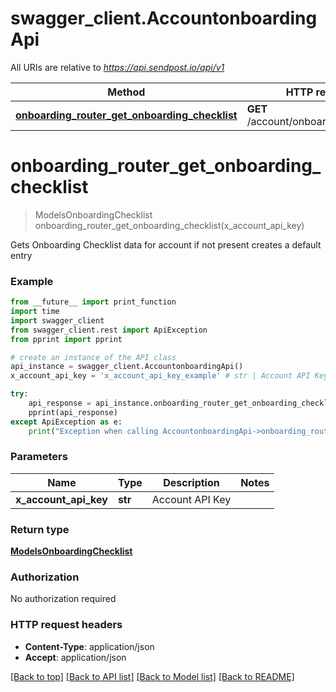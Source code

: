 # swagger_client.AccountonboardingApi

All URIs are relative to *https://api.sendpost.io/api/v1*

Method | HTTP request | Description
------------- | ------------- | -------------
[**onboarding_router_get_onboarding_checklist**](AccountonboardingApi.md#onboarding_router_get_onboarding_checklist) | **GET** /account/onboarding/checklist | 


# **onboarding_router_get_onboarding_checklist**
> ModelsOnboardingChecklist onboarding_router_get_onboarding_checklist(x_account_api_key)



Gets Onboarding Checklist data for account if not present creates a default entry

### Example
```python
from __future__ import print_function
import time
import swagger_client
from swagger_client.rest import ApiException
from pprint import pprint

# create an instance of the API class
api_instance = swagger_client.AccountonboardingApi()
x_account_api_key = 'x_account_api_key_example' # str | Account API Key

try:
    api_response = api_instance.onboarding_router_get_onboarding_checklist(x_account_api_key)
    pprint(api_response)
except ApiException as e:
    print("Exception when calling AccountonboardingApi->onboarding_router_get_onboarding_checklist: %s\n" % e)
```

### Parameters

Name | Type | Description  | Notes
------------- | ------------- | ------------- | -------------
 **x_account_api_key** | **str**| Account API Key | 

### Return type

[**ModelsOnboardingChecklist**](ModelsOnboardingChecklist.md)

### Authorization

No authorization required

### HTTP request headers

 - **Content-Type**: application/json
 - **Accept**: application/json

[[Back to top]](#) [[Back to API list]](../README.md#documentation-for-api-endpoints) [[Back to Model list]](../README.md#documentation-for-models) [[Back to README]](../README.md)

